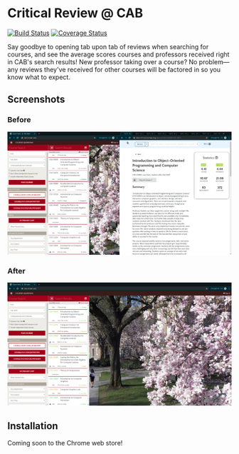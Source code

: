 # Critical Review @ CAB

[![Build Status](https://travis-ci.com/mxheller/CRAC.svg?branch=master)](https://travis-ci.com/mxheller/CRAC)
[![Coverage Status](https://coveralls.io/repos/github/mxheller/CRAC/badge.svg?branch=master)](https://coveralls.io/github/mxheller/CRAC?branch=master)

Say goodbye to opening tab upon tab of reviews when searching for courses, and see the average scores courses and professors received right in CAB's search results! New professor taking over a course? No problem—any reviews they've received for other courses will be factored in so you know what to expect.


## Screenshots

### Before
![Before screenshot](docs/before.png)

### After
![After screenshot](docs/after.png)


## Installation

Coming soon to the Chrome web store!